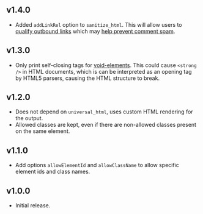 ## v1.4.0
 * Added `addLinkRel` option to `sanitize_html`. This will allow users to
   [qualify outbound links](https://support.google.com/webmasters/answer/96569)
   which may [help prevent comment spam](https://support.google.com/webmasters/answer/81749).

## v1.3.0
 * Only print self-closing tags for
   [void-elements](https://www.w3.org/TR/html5/syntax.html#void-elements).
   This could cause `<strong />` in HTML documents, which is can be interpreted
   as an opening tag by HTML5 parsers, causing the HTML structure to break.

## v1.2.0
 * Does not depend on `universal_html`, uses custom HTML rendering for the output.
 * Allowed classes are kept, even if there are non-allowed classes present on the same element.

## v1.1.0
 * Add options `allowElementId` and `allowClassName` to allow specific element
   ids and class names.
 
## v1.0.0
 * Initial release.
 
